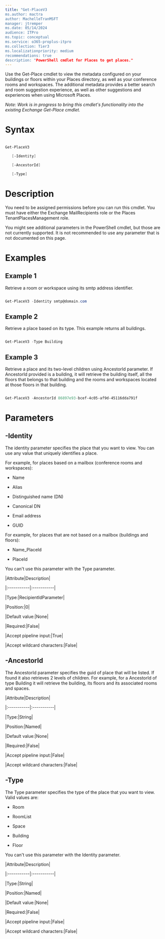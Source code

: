 ```yaml
---
title: "Get-PlaceV3
ms.author: mactra
author: MachelleTranMSFT
manager: jtremper
ms.date: 05/14/2024
audience: ITPro
ms.topic: conceptual
ms.service: o365-proplus-itpro
ms.collection: Tier3
ms.localizationpriority: medium
recommendations: true
description: "PowerShell cmdlet for Places to get places."
---
```

Use the Get-Place cmdlet to view the metadata configured on your buildings or floors within your Places directory, as well as your conference rooms and workspaces.  The additional metadata provides a better search and room suggestion experience, as well as other suggestions and experiences when using Microsoft Places.

_Note: Work is in progress to bring this cmdlet's functionality into the existing Exchange Get-Place cmdlet._

# Syntax

```powershell

Get-PlaceV3

   [-Identity]

   [-AncestorId]

   [-Type]

```

# Description

You need to be assigned permissions before you can run this cmdlet. You must have either the Exchange MailRecipients role or the Places TenantPlacesManagement role.

You might see additional parameters in the PowerShell cmdlet, but those are not currently supported.  It is not recommended to use any parameter that is not documented on this page.

# Examples

## Example 1

Retrieve a room or workspace using its smtp address identifier.

```powershell

Get-PlaceV3 -Identity smtp@domain.com

```

## Example 2

Retrieve a place based on its type.  This example returns all buildings.

```powershell

Get-PlaceV3 -Type Building

```

## Example 3

Retrieve a place and its two-level children using AncestorId parameter. If AncestorId provided is a building, it will retrieve the building itself, all the floors that belongs to that building and the rooms and workspaces located at those floors in that building.

```powershell

Get-PlaceV3 -AncestorId 86897e93-bcef-4c05-af9d-45116dda791f 

```

# Parameters

## -Identity

The identity parameter specifies the place that you want to view. You can use any value that uniquely identifies a place.

For example, for places based on a mailbox (conference rooms and workspaces):

* Name

* Alias

* Distinguished name (DN)

* Canonical DN

* Email address

* GUID

For example, for places that are not based on a mailbox (buildings and floors):

* Name_PlaceId

* PlaceId

You can't use this parameter with the Type parameter.

|Attribute|Description| 

|:-----------|:-----------| 

|Type:|RecipientIdParameter|

|Position:|0|

|Default value:|None|

|Required:|False|

|Accept pipeline input:|True|

|Accept wildcard characters:|False|

## -AncestorId

The AncestorId parameter specifies the guid of place that will be listed. If found it also retrieves 2 levels of children. For example, for a AncestorId of type Building it will retrieve the building, its floors and its associated rooms and spaces.

|Attribute|Description| 

|:-----------|:-----------| 

|Type:|String|

|Position:|Named|

|Default value:|None|

|Required:|False|

|Accept pipeline input:|False|

|Accept wildcard characters:|False|

## -Type

The Type parameter specifies the type of the place that you want to view.  Valid values are:

* Room

* RoomList

* Space

* Building

* Floor

You can't use this parameter with the Identity parameter.

|Attribute|Description| 

|:-----------|:-----------| 

|Type:|String|

|Position:|Named|

|Default value:|None|

|Required:|False|

|Accept pipeline input:|False|

|Accept wildcard characters:|False|
